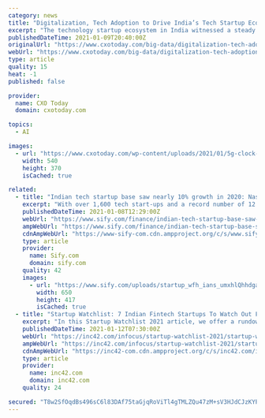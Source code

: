 ```yaml
---
category: news
title: "Digitalization, Tech Adoption to Drive India’s Tech Startup Ecosystem: Nasscom-Zinnov"
excerpt: "The technology startup ecosystem in India witnessed a steady growth during 2020 owing to digital acceleration and deep-tech adoption, said a Nasscom-Zinnov repo"
publishedDateTime: 2021-01-09T20:40:00Z
originalUrl: "https://www.cxotoday.com/big-data/digitalization-tech-adoption-to-drive-indias-tech-start-up-ecosystem-in-2021-nasscom-zinnov-report/"
webUrl: "https://www.cxotoday.com/big-data/digitalization-tech-adoption-to-drive-indias-tech-start-up-ecosystem-in-2021-nasscom-zinnov-report/"
type: article
quality: 15
heat: -1
published: false

provider:
  name: CXO Today
  domain: cxotoday.com

topics:
  - AI

images:
  - url: "https://www.cxotoday.com/wp-content/uploads/2021/01/5g-clock-540x370.jpg"
    width: 540
    height: 370
    isCached: true

related:
  - title: "Indian tech startup base saw nearly 10% growth in 2020: Nasscom"
    excerpt: "With over 1,600 tech start-ups and a record number of 12 additional unicorns added in 2020 -- the highest ever in a single calendar year"
    publishedDateTime: 2021-01-08T12:29:00Z
    webUrl: "https://www.sify.com/finance/indian-tech-startup-base-saw-nearly-10-growth-in-2020-nasscom-news-topnews-vbim3shjhhhha.html"
    ampWebUrl: "https://www.sify.com/finance/indian-tech-startup-base-saw-nearly-10-growth-in-2020-nasscom-news-topnews-vbim3shjhhhha.html"
    cdnAmpWebUrl: "https://www-sify-com.cdn.ampproject.org/c/s/www.sify.com/finance/indian-tech-startup-base-saw-nearly-10-growth-in-2020-nasscom-news-topnews-vbim3shjhhhha.html"
    type: article
    provider:
      name: Sify.com
      domain: sify.com
    quality: 42
    images:
      - url: "https://www.sify.com/uploads/startup_wfh_ians_umxhlQhhdgaaj.jpeg"
        width: 650
        height: 417
        isCached: true
  - title: "Startup Watchlist: 7 Indian Fintech Startups To Watch Out For In 2021"
    excerpt: "In this Startup Watchlist 2021 article, we offer a rundown of the top 7 Indian fintech startups that are a must watch in 2021"
    publishedDateTime: 2021-01-12T07:30:00Z
    webUrl: "https://inc42.com/infocus/startup-watchlist-2021/startup-watchlist-7-indian-fintech-startups-to-watch-out-for-in-2021/"
    ampWebUrl: "https://inc42.com/infocus/startup-watchlist-2021/startup-watchlist-7-indian-fintech-startups-to-watch-out-for-in-2021/amp/"
    cdnAmpWebUrl: "https://inc42-com.cdn.ampproject.org/c/s/inc42.com/infocus/startup-watchlist-2021/startup-watchlist-7-indian-fintech-startups-to-watch-out-for-in-2021/amp/"
    type: article
    provider:
      name: inc42.com
      domain: inc42.com
    quality: 24

secured: "T8w2SfOqdBs496sC6l83DAf75taGjqRoViTl4gTMLZQu47zM+sV3HJdCJzKYPk9mmTaHZjYl5vv3+o0DL07ksbfaUBsZiALs4oZm7sOZ8KEUf2m2VFyF21RUkrxdr8eHVbEubfzygWXesuiDtWgZfEGYojEvPmRAT2oX2RA2bq7iBaAyUGtZerVjLNXP2qBRzx0VGvWauKQINheaICNQ6HBEUDzkt7mVMNs2LH3gaTt88lRg9WsE4pYoTDTGcYo4on90DzV0n5gn7IeRDosxiqfcc6vmS8tign1ZTV1yUIRNIkvuLjUrjaD4EtR+5PJs8L7HVCL4Edv+k+lNija+1fDHg3/0VTbOGOU1XjA93jM=;w2bbY/+S6S+s54KOcBzMCw=="
---
```


